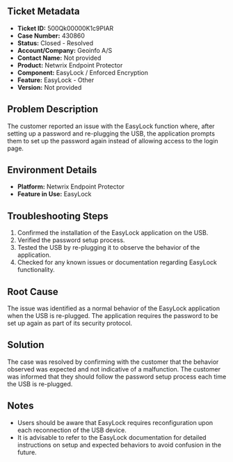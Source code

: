## Ticket Metadata
- **Ticket ID:** 500Qk00000K1c9PIAR
- **Case Number:** 430860
- **Status:** Closed - Resolved
- **Account/Company:** Geoinfo A/S
- **Contact Name:** Not provided
- **Product:** Netwrix Endpoint Protector
- **Component:** EasyLock / Enforced Encryption
- **Feature:** EasyLock - Other
- **Version:** Not provided

## Problem Description
The customer reported an issue with the EasyLock function where, after setting up a password and re-plugging the USB, the application prompts them to set up the password again instead of allowing access to the login page.

## Environment Details
- **Platform:** Netwrix Endpoint Protector
- **Feature in Use:** EasyLock

## Troubleshooting Steps
1. Confirmed the installation of the EasyLock application on the USB.
2. Verified the password setup process.
3. Tested the USB by re-plugging it to observe the behavior of the application.
4. Checked for any known issues or documentation regarding EasyLock functionality.

## Root Cause
The issue was identified as a normal behavior of the EasyLock application when the USB is re-plugged. The application requires the password to be set up again as part of its security protocol.

## Solution
The case was resolved by confirming with the customer that the behavior observed was expected and not indicative of a malfunction. The customer was informed that they should follow the password setup process each time the USB is re-plugged.

## Notes
- Users should be aware that EasyLock requires reconfiguration upon each reconnection of the USB device.
- It is advisable to refer to the EasyLock documentation for detailed instructions on setup and expected behaviors to avoid confusion in the future.